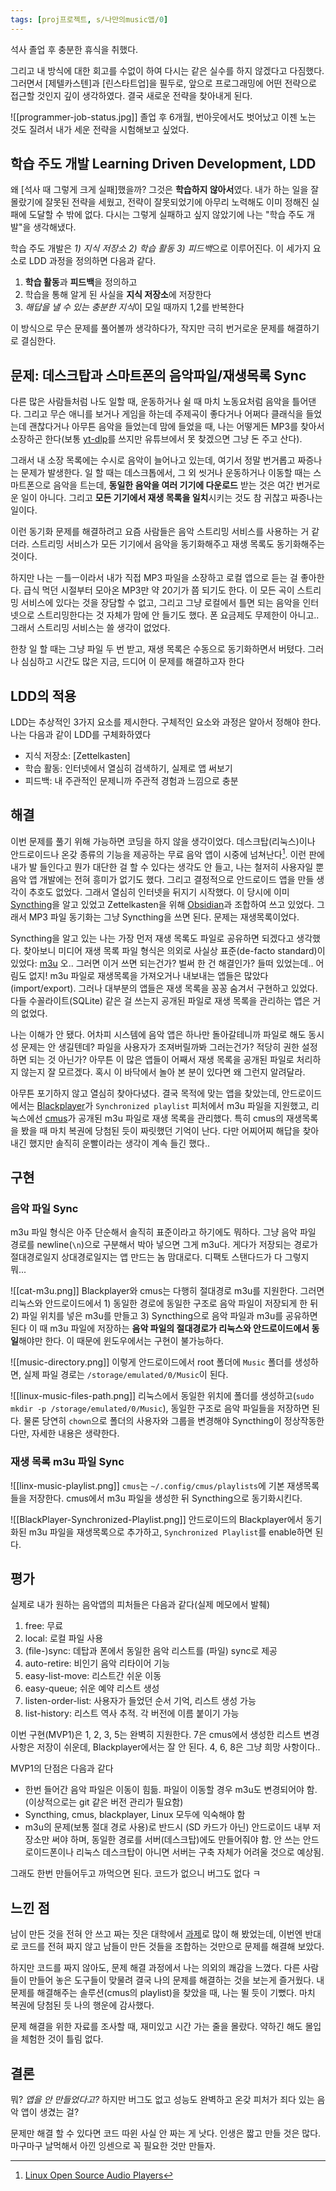 ```yaml
---
tags: [proj프로젝트, s/나만의music앱/0]
---
```

석사 졸업 후 충분한 휴식을 취했다.

그리고 내 방식에 대한 회고를 수없이 하여 다시는 같은 실수를 하지 않겠다고 다짐했다. 
그러면서 [제텔카스텐]과 [린스타트업]을 필두로, 앞으로 프로그래밍에 어떤 전략으로 접근할 것인지 깊이 생각하였다. 결국 새로운 전략을 찾아내게 된다.

![[programmer-job-status.jpg]]
졸업 후 6개월, 번아웃에서도 벗어났고 이젠 노는 것도 질려서 내가 세운 전략을 시험해보고 싶었다.

## 학습 주도 개발 Learning Driven Development, LDD
왜 [석사 때 그렇게 크게 실패]했을까? 그것은 **학습하지 않아서**였다. 내가 하는 일을 잘 몰랐기에 잘못된 전략을 세웠고, 전략이 잘못되었기에 아무리 노력해도 이미 정해진 실패에 도달할 수 밖에 없다. 다시는 그렇게 실패하고 싶지 않았기에 
나는  "학습 주도 개발"을 생각해냈다.

학습 주도 개발은 *1) 지식 저장소 2) 학습 활동 3) 피드백*으로 이루어진다.
이 세가지 요소로 LDD 과정을 정의하면 다음과 같다.
1. **학습 활동**과 **피드백**을 정의하고
2. 학습을 통해 알게 된 사실을 **지식 저장소**에 저장한다
3. *해답을 낼 수 있는 충분한 지식*이 모일 때까지 1,2를 반복한다

이 방식으로 무슨 문제를 풀어볼까 생각하다가, 작지만 극히 번거로운 문제를 해결하기로 결심한다.

## 문제: 데스크탑과 스마트폰의 음악파일/재생목록 Sync
다른 많은 사람들처럼 나도 일할 때, 운동하거나 쉴 때 마치 노동요처럼 음악을 틀어댄다.
그리고 무슨 애니를 보거나 게임을 하는데 주제곡이 좋다거나 어쩌다 클래식을 들었는데 괜찮다거나 아무튼 음악을 들었는데 맘에 들었을 때, 나는 어떻게든 MP3를 찾아서 소장하곤 한다(보통 [yt-dlp](https://github.com/yt-dlp/yt-dlp)를 쓰지만 유튜브에서 못 찾겠으면 그냥 돈 주고 산다). 

그래서 내 소장 목록에는 수시로 음악이 늘어나고 있는데, 여기서 정말 번거롭고 짜증나는 문제가 발생한다. 
일 할 때는 데스크톱에서, 그 외 씻거나 운동하거나 이동할 때는 스마트폰으로 음악을 트는데, **동일한 음악을 여러 기기에 다운로드** 받는 것은 여간 번거로운 일이 아니다. 그리고 **모든 기기에서 재생 목록을 일치**시키는 것도 참 귀찮고 짜증나는 일이다.

이런 동기화 문제를 해결하려고 요즘 사람들은 음악 스트리밍 서비스를 사용하는 거 같더라. 스트리밍 서비스가 모든 기기에서 음악을 동기화해주고 재생 목록도 동기화해주는 것이다. 

하지만 나는 ㅡ틀ㅡ이라서 내가 직접 MP3 파일을 소장하고 로컬 앱으로 듣는 걸 좋아한다. 급식 먹던 시절부터 모아온 MP3만 약 20기가 쯤 되기도 한다. 이 모든 곡이 스트리밍 서비스에 있다는 것을 장담할 수 없고, 그리고 그냥 로컬에서 틀면 되는 음악을 인터넷으로 스트리밍한다는 것 자체가 맘에 안 들기도 했다. 폰 요금제도 무제한이 아니고.. 그래서 스트리밍 서비스는 쓸 생각이 없었다.

한창 일 할 때는 그냥 파일 두 번 받고, 재생 목록은 수동으로 동기화하면서 버텼다. 
그러나 심심하고 시간도 많은 지금, 드디어 이 문제를 해결하고자 한다

## LDD의 적용
LDD는 추상적인 3가지 요소를 제시한다. 구체적인 요소와 과정은 알아서 정해야 한다.
나는 다음과 같이 LDD를 구체화하였다
- 지식 저장소: [Zettelkasten]
- 학습 활동: 인터넷에서 열심히 검색하기, 실제로 앱 써보기
- 피드백: 내 주관적인 문제니까 주관적 경험과 느낌으로 충분

## 해결
이번 문제를 풀기 위해 가능하면 코딩을 하지 않을 생각이었다. 데스크탑(리눅스)이나 안드로이드나 온갖 종류의 기능을 제공하는 무료 음악 앱이 시중에 넘쳐난다[^1]. 이런 판에 내가 발 들인다고 뭔가 대단한 걸 할 수 있다는 생각도 안 들고, 나는 철저히 사용자일 뿐 음악 앱 개발에는 전혀 흥미가 없기도 했다. 그리고 결정적으로 안드로이드 앱을 만들 생각이 추호도 없었다.
그래서 열심히 인터넷을 뒤지기 시작했다. 이 당시에 이미 [Syncthing](https://syncthing.net/)을 알고 있었고 Zettelkasten을 위해 [Obsidian](https://obsidian.md/)과 조합하여 쓰고 있었다. 그래서 MP3 파일 동기화는 그냥 Syncthing을 쓰면 된다. 
문제는 재생목록이었다. 

Syncthing을 알고 있는 나는 가장 먼저 재생 목록도 파일로 공유하면 되겠다고 생각했다. 찾아보니 미디어 재생 목록 파일 형식은 의외로 사실상 표준(de-facto standard)이 있었다: [m3u](https://en.m.wikipedia.org/wiki/M3U)
오.. 그러면 이거 쓰면 되는건가? 벌써 한 건 해결인가? 들떠 있었는데.. 어림도 없지!
m3u 파일로 재생목록을 가져오거나 내보내는 앱들은 많았다(import/export). 그러나  대부분의 앱들은 재생 목록을 꽁꽁 숨겨서 구현하고 있었다. 다들 수꼴라이트(SQLite) 같은 걸 쓰는지 공개된 파일로 재생 목록을 관리하는 앱은 거의 없었다.

나는 이해가 안 됐다. 어차피 시스템에 음악 앱은 하나만 돌아갈테니까 파일로 해도 동시성 문제는 안 생길텐데? 파일을 사용자가 조져버릴까봐 그러는건가? 적당히 권한 설정하면 되는 것 아닌가? 아무튼 이 많은 앱들이 어째서 재생 목록을 공개된 파일로 처리하지 않는지 잘 모르겠다. 혹시 이 바닥에서 놀아 본 분이 있다면 왜 그런지 알려달라.

아무튼 포기하지 않고 열심히 찾아다녔다. 결국 목적에 맞는 앱을 찾았는데, 안드로이드에서는 [Blackplayer](https://play.google.com/store/apps/details?id=com.musicplayer.blackplayerfree)가 `Synchronized playlist` 피처에서 m3u 파일을 지원했고, 리눅스에선 [cmus](https://cmus.github.io/)가 공개된 m3u 파일로 재생 목록을 관리했다. 특히 cmus의 재생목록을 봤을 때 마치 복권에 당첨된 듯이 짜릿했던 기억이 난다. 다만 어찌어찌 해답을 찾아내긴 했지만 솔직히 운빨이라는 생각이 계속 들긴 했다..

## 구현
### 음악 파일 Sync
m3u 파일 형식은 아주 단순해서 솔직히 표준이라고 하기에도 뭐하다. 그냥 음악 파일 경로를 newline(`\n`)으로 구분해서 박아 넣으면 그게 m3u다. 게다가 저장되는 경로가 절대경로일지 상대경로일지는 앱 만드는 놈 맘대로다. 디팩토 스탠다드가 다 그렇지 뭐...

![[cat-m3u.png]]
Blackplayer와 cmus는 다행히 절대경로 m3u를 지원한다. 그러면 리눅스와 안드로이드에서 1) 동일한 경로에 동일한 구조로 음악 파일이 저장되게 한 뒤 2) 파일 위치를 넣은 m3u를 만들고 3) Syncthing으로 음악 파일과 m3u를 공유하면 된다
이 때 m3u 파일에 저장하는 **음악 파일의 절대경로가 리눅스와 안드로이드에서 동일**해야만 한다. 이 때문에 윈도우에서는 구현이 불가능하다.

![[music-directory.png]]
이렇게 안드로이드에서 root 폴더에 `Music` 폴더를 생성하면, 실제 파일 경로는 `/storage/emulated/0/Music`이 된다. 

![[linux-music-files-path.png]]
리눅스에서 동일한 위치에 폴더를 생성하고(`sudo mkdir -p /storage/emulated/0/Music`), 동일한 구조로 음악 파일들을 저장하면 된다. 물론 당연히 `chown`으로 폴더의 사용자와 그룹을 변경해야 Syncthing이 정상작동한다만, 자세한 내용은 생략한다.

### 재생 목록 m3u 파일 Sync
![[linx-music-playlist.png]]
`cmus`는 `~/.config/cmus/playlists`에 기본 재생목록들을 저장한다. cmus에서 m3u 파일을 생성한 뒤 Syncthing으로 동기화시킨다.

![[BlackPlayer-Synchronized-Playlist.png]]
안드로이드의 Blackplayer에서 동기화된 m3u 파일을 재생목록으로 추가하고, `Synchronized Playlist`를 enable하면 된다.

## 평가
실제로 내가 원하는 음악앱의 피처들은 다음과 같다(실제 메모에서 발췌)
1. free: 무료
2. local: 로컬 파일 사용
3. (file-)sync: 데탑과 폰에서 동일한 음악 리스트를 (파일) sync로 제공
4. auto-retire: 비인기 음악 리타이어 기능
5. easy-list-move: 리스트간 쉬운 이동
6. easy-queue; 쉬운 예약 리스트 생성
7. listen-order-list: 사용자가 들었던 순서 기억, 리스트 생성 가능
8. list-history: 리스트 역사 추적. 각 버전에 이름 붙이기 가능

이번 구현(MVP1)은 1, 2, 3, 5는 완벽히 지원한다. 7은 cmus에서 생성한 리스트 변경 사항은 저장이 쉬운데, Blackplayer에서는 잘 안 된다. 4, 6, 8은 그냥 희망 사항이다..

MVP1의 단점은 다음과 같다
- 한번 들어간 음악 파일은 이동이 힘듦. 파일이 이동할 경우 m3u도 변경되어야 함. (이상적으로는 git 같은 버전 관리가 필요함)
- Syncthing, cmus, blackplayer, Linux 모두에 익숙해야 함
- m3u의 문제(보통 절대 경로 사용)로 반드시 (SD 카드가 아닌) 안드로이드 내부 저장소만 써야 하며, 동일한 경로를 서버(데스크탑)에도 만들어줘야 함. 안 쓰는 안드로이드폰이나 리눅스 데스크탑이 아니면 서버는 구축 자체가 어려울 것으로 예상됨.

그래도 한번 만들어두고 까먹으면 된다. 코드가 없으니 버그도 없다 ㅋ

## 느낀 점
남이 만든 것을 전혀 안 쓰고 짜는 짓은 대학에서 [과제](https://github.com/KUR-creative/ads-final)로 많이 해 봤었는데, 이번엔 반대로 코드를 전혀 짜지 않고 남들이 만든 것들을 조합하는 것만으로 문제를 해결해 보았다.

하지만 코드를 짜지 않아도, 문제 해결 과정에서 나는 의외의 쾌감을 느꼈다. 다른 사람들이 만들어 놓은 도구들이 맞물려 결국 나의 문제를 해결하는 것을 보는게 즐거웠다. 내 문제를 해결해주는 솔루션(cmus의 playlist)을 찾았을 때, 나는 뛸 듯이 기뻤다. 마치 복권에 당첨된 듯 나의 행운에 감사했다.

문제 해결을 위한 자료를 조사할 때, 재미있고 시간 가는 줄을 몰랐다. 약하긴 해도 몰입을 체험한 것이 틀림 없다.

## 결론
뭐? *앱을 안 만들었다고?* 
하지만 버그도 없고 성능도 완벽하고 온갖 피처가 죄다 있는 음악 앱이 생겼는 걸?

문제만 해결 할 수 있다면 코드 따윈 사실 안 짜는 게 낫다. 
인생은 짧고 만들 것은 많다. 마구마구 날먹해서 아낀 잉센으로 꼭 필요한 것만 만들자.

[^1]: [Linux Open Source Audio Players](https://socialcompare.com/en/comparison/linux-open-source-audio-players)